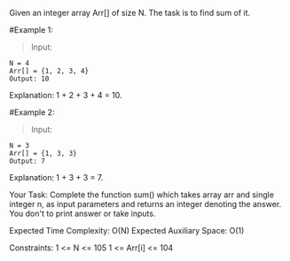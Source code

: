 Given an integer array Arr[] of size N. The task is to find sum of it.

#Example 1:

>Input:

```
N = 4
Arr[] = {1, 2, 3, 4}
Output: 10
```
Explanation: 1 + 2 + 3 + 4 = 10.

#Example 2:

> Input:
```
N = 3
Arr[] = {1, 3, 3}
Output: 7
```
Explanation: 1 + 3 + 3 = 7.

Your Task:
Complete the function sum() which takes array arr and single integer n, as input parameters and returns an integer denoting the answer. You don't to print answer or take inputs.

Expected Time Complexity: O(N)
Expected Auxiliary Space: O(1)

Constraints:
1 <= N <= 105
1 <= Arr[i] <= 104
